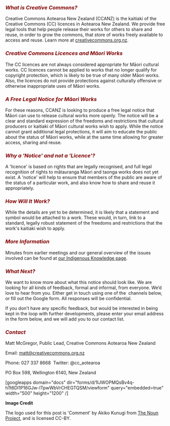 <html><body><h3><span style="color:#800000;"><b><i>What is Creative Commons?</i></b></span></h3>

Creative Commons Aotearoa New Zealand (CCANZ) is the kaitiaki of the Creative Commons (CC) licences in Aotearoa New Zealand. We provide free legal tools that help people release their works for others to share and reuse, in order to grow the commons, that store of works freely available to access and reuse. Learn more at <a title="Home" href="http://creativecommons.org.nz/">creativecommons.org.nz</a>.

<h3><span style="color:#800000;"><b><i>Creative Commons Licences and Māori Works</i></b></span></h3>

The CC licences are not always considered appropriate for Māori cultural works. CC licences cannot be applied to works that no longer qualify for copyright protection, which is likely to be true of many older Māori works. Also, the licences do not provide protections against culturally offensive or otherwise inappropriate uses of Māori works.

<h3><span style="color:#800000;"><b><i>A Free Legal Notice for Māori Works</i></b></span></h3>

For these reasons, CCANZ is looking to produce a free legal notice that Māori can use to release cultural works more openly. The notice will be a clear and standard expression of the freedoms and restrictions that cultural producers or kaitiaki of Māori cultural works wish to apply. While the notice cannot grant additional legal protections, it will aim to educate the public about the status of Māori works, while at the same time allowing for greater access, sharing and reuse.

<h3><span style="color:#800000;"><em><strong>Why a 'Notice' and not a 'Licence'?</strong></em></span></h3>

A 'licence' is based on rights that are legally recognised, and full legal recognition of rights to mātauranga Māori and taonga works does not yet exist. A 'notice' will help to ensure that members of the public are aware of the status of a particular work, and also know how to share and reuse it appropriately.

<h3><span style="color:#800000;"><b><i>How Will It Work?

</i></b></span></h3>

While the details are yet to be determined, it is likely that a statement and symbol would be attached to a work. These would, in turn, link to a standard, legally robust statement of the freedoms and restrictions that the work's kaitiaki wish to apply.

<h3><span style="color:#800000;"><b><i>More Information</i></b></span></h3>

Minutes from earlier meetings and our general overview of the issues involved can be found at <a title="Indigenous Knowledge" href="http://creativecommons.org.nz/indigenous-knowledge/">our Indigenous Knowledge page</a>.

<h3><b><i><span style="color:#800000;">What Next?</span> </i></b></h3>

We want to know more about what this notice should look like. We are looking for all kinds of feedback, formal and informal, from everyone. We’d love to hear from you. Either get in touch using one of the  channels below, or fill out the Google form. All responses will be confidential.



If you don't have any specific feedback, but would be interested in being kept in the loop with further developments, please enter your email address in the form below, and we will add you to our contact list.

<h3><span style="color:#800000;"><b><i>Contact</i></b></span></h3>

Matt McGregor, Public Lead, Creative Commons Aotearoa New Zealand

Email: matt@creativecommons.org.nz

Phone: 027 337 8668  Twitter: @cc_aotearoa

PO Box 598, Wellington 6140, New Zealand

[googleapps domain="docs" dir="forms/d/1IJWOPMQsBv4q-hTt6Dl1P16GJw-ITpwWbVrCHEGTQSM/viewform" query="embedded=true" width="500" height="1200" /]



<strong>Image Credit</strong>

The logo used for this post is 'Comment' by Akiko Kunugi from <a href="http://thenounproject.com/term/comment/29431/" target="_blank">The Noun Project</a>, and is licensed CC-BY.</body></html>